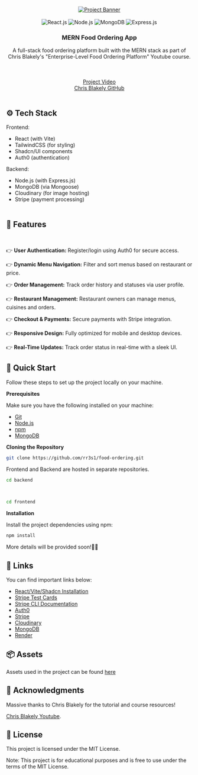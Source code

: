 <div align="center">
 <br />
  <a href="https://www.youtube.com/watch?v=ardeKHEN1j4&t=44672s&ab_channel=ChrisBlakely" target="_blank"> 
  <img src="backend/assets/mernEats.png" alt="Project Banner">
   </a>
    <br />
     <div> <br />
     <img src="https://img.shields.io/badge/-React-black?style=for-the-badge&logoColor=white&logo=react&color=61DAFB" alt="React.js" /> 
     <img src="https://img.shields.io/badge/-Node.js-black?style=for-the-badge&logoColor=white&logo=node.js&color=339933" alt="Node.js" />
      <img src="https://img.shields.io/badge/-MongoDB-black?style=for-the-badge&logoColor=white&logo=mongodb&color=47A248" alt="MongoDB" /> 
      <img src="https://img.shields.io/badge/-Express.js-black?style=for-the-badge&logoColor=white&logo=express&color=000000" alt="Express.js" /> 
      </div> 
      <h3 align="center">MERN Food Ordering App</h3>
       <div align="center"> A full-stack food ordering platform built with the MERN stack as part of Chris Blakely's "Enterprise-Level Food Ordering Platform" Youtube course.
        </div>
         </div>
        
<br>
<div align="center">
    <br><br>
    <a href="https://www.youtube.com/watch?v=ardeKHEN1j4&t=44672s&ab_channel=ChrisBlakely" target="_blank">Project Video</a>
    <br>
    <a href="https://github.com/chrisblakely01" target="_blank">Chris Blakely GitHub</a>
</div>
 <br>

## <a name="tech-stack">⚙️ Tech Stack</a>

Frontend:

- React (with Vite)
- TailwindCSS (for styling)
- Shadcn/UI components
- Auth0 (authentication)

Backend:

- Node.js (with Express.js)
- MongoDB (via Mongoose)
- Cloudinary (for image hosting)
- Stripe (payment processing)
<br><br>

## <a name="features">🔋 Features</a>
<br>

👉 **User Authentication:** Register/login using Auth0 for secure access.

👉 **Dynamic Menu Navigation:** Filter and sort menus based on restaurant or price.

👉 **Order Management:** Track order history and statuses via user profile.

👉 **Restaurant Management:** Restaurant owners can manage menus, cuisines and orders.

👉 **Checkout & Payments:**  Secure payments with Stripe integration.

👉 **Responsive Design:** Fully optimized for mobile and desktop devices.

👉 **Real-Time Updates:** Track order status in real-time with a sleek UI.

## <a name="quick-start">🤸 Quick Start</a>

Follow these steps to set up the project locally on your machine.

**Prerequisites**

Make sure you have the following installed on your machine:

- [Git](https://git-scm.com/)
- [Node.js](https://nodejs.org/en)
- [npm](https://www.npmjs.com/)
- [MongoDB](https://www.mongodb.com/)


**Cloning the Repository**

```bash
git clone https://github.com/rr3s1/food-ordering.git
```
Frontend and Backend are hosted in separate repositories. 
```bash
cd backend
```
<br>
 
```bash
cd frontend
```

**Installation**

Install the project dependencies using npm:

```bash
npm install
```

More details will be provided soon!🧑‍💻



## <a name="links">🔗 Links</a>

You can find important links below:

- <a href="https://ui.shadcn.com/docs/installation" target="_blank">React/Vite/Shadcn Installation</a>
- <a href="https://stripe.com/docs/testing#international-cards" target="_blank">Stripe Test Cards</a>
- <a href="https://stripe.com/docs/stripe-cli" target="_blank">Stripe CLI Documentation</a>
- <a href="https://auth0.com/" target="_blank">Auth0</a>
- <a href="https://stripe.com/" target="_blank">Stripe</a>
- <a href="https://cloudinary.com/" target="_blank">Cloudinary</a>
- <a href="https://mongodb.com" target="_blank">MongoDB</a>
- <a href="https://render.com" target="_blank">Render</a>

## <a name="assets">📦 Assets</a>

Assets used in the project can be
found [here](https://github.com/chrisblakely01/mern-food-ordering-app-course-resources)



## 🤝 Acknowledgments

Massive thanks to Chris Blakely for the tutorial and course resources!

 [Chris Blakely Youtube](https://www.youtube.com/@ChrisBlakely).

## 📄 License

This project is licensed under the MIT License.

Note: This project is for educational purposes and is free to use under the terms of the MIT License.

